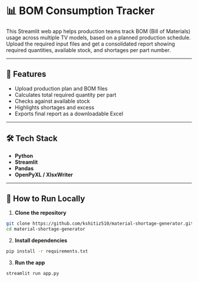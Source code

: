 # 📊 BOM Consumption Tracker

This Streamlit web app helps production teams track BOM (Bill of Materials) usage across multiple TV models, based on a planned production schedule. Upload the required input files and get a consolidated report showing required quantities, available stock, and shortages per part number.

---

## 🚀 Features

- Upload production plan and BOM files
- Calculates total required quantity per part
- Checks against available stock
- Highlights shortages and excess
- Exports final report as a downloadable Excel

---

## 🛠️ Tech Stack

- **Python**
- **Streamlit**
- **Pandas**
- **OpenPyXL / XlsxWriter**

---

## 📂 How to Run Locally

1. **Clone the repository**

```bash
git clone https://github.com/kshitiz510/material-shortage-generator.git
cd material-shortage-generator
```

2. **Install dependencies**

```bash
pip install -r requirements.txt
```

3. **Run the app**

```bash
streamlit run app.py
```
